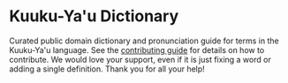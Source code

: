 
# Kuuku-Ya'u Dictionary

Curated public domain dictionary and pronunciation guide for terms in the Kuuku-Ya'u language. See the [contributing guide](https://github.com/drumworkteam/term/blob/make/.github/contributing.md) for details on how to contribute. We would love your support, even if it is just fixing a word or adding a single definition. Thank you for all your help!